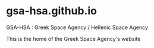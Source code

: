 # gsa-hsa.github.io

GSA-HSA : Greek Space Agency / Hellenic Space Agency

This is the home of the Greek Space Agency's website
